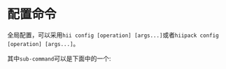 # 配置命令

全局配置，可以采用`hii config [operation] [args...]`或者`hiipack config [operation] [args...]`。

其中`sub-command`可以是下面中的一个: